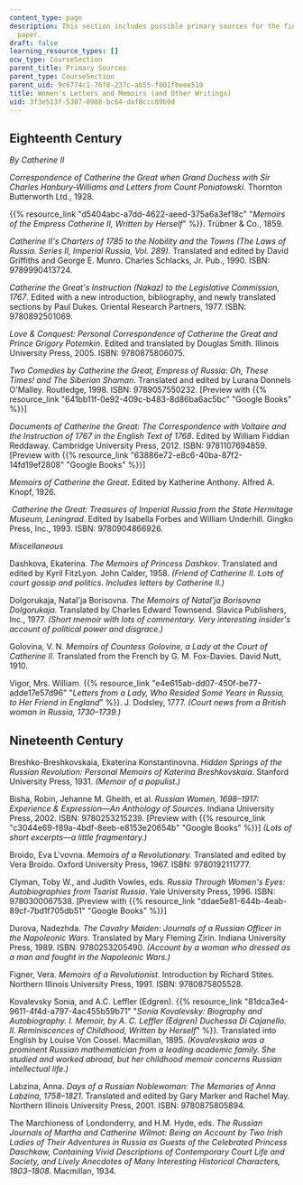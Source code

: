 ```yaml
---
content_type: page
description: This section includes possible primary sources for the final research
  paper.
draft: false
learning_resource_types: []
ocw_type: CourseSection
parent_title: Primary Sources
parent_type: CourseSection
parent_uid: 9c6774c1-76f8-237c-ab55-f001fbeee510
title: Women's Letters and Memoirs (and Other Writings)
uid: 3f3e513f-5307-0988-bc64-daf8ccc89b0d
---
```

## Eighteenth Century 

*By Catherine II*

*Correspondence of Catherine the Great when Grand Duchess with Sir Charles Hanbury-Williams and Letters from Count Poniatowski*. Thornton Butterworth Ltd., 1928.

{{% resource_link "d5404abc-a7dd-4622-aeed-375a6a3ef18c" "*Memoirs of the Empress Catherine II, Written by Herself*" %}}. Trübner & Co., 1859.

*Catherine II's Charters of 1785 to the Nobility and the Towns (The Laws of Russia. Series II, Imperial Russia, Vol. 289)*. Translated and edited by David Griffiths and George E. Munro. Charles Schlacks, Jr. Pub., 1990. ISBN: 9789990413724. 

*Catherine the Great's Instruction (Nakaz) to the Legislative Commission, 1767*. Edited with a new introduction, bibliography, and newly translated sections by Paul Dukes. Oriental Research Partners, 1977. ISBN: 9780892501069. 

*Love & Conquest: Personal Correspondence of Catherine the Great and Prince Grigory Potemkin*. Edited and translated by Douglas Smith. Illinois University Press, 2005. ISBN: 9780875806075. 

*Two Comedies by Catherine the Great, Empress of Russia: Oh, These Times! and The Siberian Shaman*. Translated and edited by Lurana Donnels O'Malley. Routledge, 1998. ISBN: 9789057550232. \[Preview with {{% resource_link "641bb11f-0e92-409c-b483-8d86ba6ac5bc" "Google Books" %}}\]

*Documents of Catherine the Great: The Correspondence with Voltaire and the Instruction of 1767 in the English Text of 1768*. Edited by William Fiddian Reddaway. Cambridge University Press, 2012. ISBN: 9781107694859. \[Preview with {{% resource_link "63886e72-e8c6-40ba-87f2-14fd19ef2808" "Google Books" %}}\]

*Memoirs of Catherine the Great*. Edited by Katherine Anthony. Alfred A. Knopf, 1926.

 *Catherine the Great: Treasures of Imperial Russia from the State Hermitage Museum, Leningrad*. Edited by Isabella Forbes and William Underhill. Gingko Press, Inc., 1993. ISBN: 9780904866926. 

*Miscellaneous*

Dashkova, Ekaterina. *The Memoirs of Princess Dashkov*. Translated and edited by Kyril FitzLyon. John Calder, 1958. *(Friend of Catherine II. Lots of court gossip and politics. Includes letters by Catherine II.)*

Dolgorukaja, Natal'ja Borisovna. *The Memoirs of Natal'ja Borisovna Dolgorukaja.* Translated by Charles Edward Townsend. Slavica Publishers, Inc., 1977. *(Short memoir with lots of commentary. Very interesting insider's account of political power and disgrace.)*

Golovina, V. N. *Memoirs of Countess Golovine, a Lady at the Court of Catherine II.* Translated from the French by G. M. Fox-Davies. David Nutt, 1910.

Vigor, Mrs. William. {{% resource_link "e4e615ab-dd07-450f-be77-adde17e57d96" "*Letters from a Lady, Who Resided Some Years in Russia, to Her Friend in England*" %}}. J. Dodsley, 1777. *(Court news from a British woman in Russia, 1730–1739.)*

## Nineteenth Century

Breshko-Breshkovskaia, Ekaterina Konstantinovna. *Hidden Springs of the Russian Revolution: Personal Memoirs of Katerina Breshkovskaia*. Stanford University Press, 1931. *(Memoir of a populist.)*

Bisha, Robin, Jehanne M. Gheith, et al. *Russian Women, 1698–1917: Experience & Expression—An Anthology of Sources.* Indiana University Press, 2002. ISBN: 9780253215239. \[Preview with {{% resource_link "c3044e69-f89a-4bdf-8eeb-e8153e20654b" "Google Books" %}}\] *(Lots of short excerpts—a little fragmentary.)*

Broido, Eva L'vovna. *Memoirs of a Revolutionary.* Translated and edited by Vera Broido. Oxford University Press, 1967. ISBN: 9780192111777.

Clyman, Toby W., and Judith Vowles, eds. *Russia Through Women's Eyes: Autobiographies from Tsarist Russia*. Yale University Press, 1996. ISBN: 9780300067538. \[Preview with {{% resource_link "ddae5e81-644b-4eab-89cf-7bd1f705db51" "Google Books" %}}\]

Durova, Nadezhda. *The Cavalry Maiden: Journals of a Russian Officer in the Napoleonic Wars*. Translated by Mary Fleming Zirin. Indiana University Press, 1989. ISBN: 9780253205490. *(Account by a woman who dressed as a man and fought in the Napoleonic Wars.)*

Figner, Vera. *Memoirs of a Revolutionist.* Introduction by Richard Stites. Northern Illinois University Press, 1991. ISBN: 9780875805528. 

Kovalevsky Sonia, and A.C. Leffler (Edgren). {{% resource_link "81dca3e4-9611-4f4d-a797-4ac455b59b71" "*Sonia Kovalevsky: Biography and Autobiography. I. Memoir, by A. C. Leffler (Edgren) Duchessa Di Cajanello. II. Reminiscences of Childhood, Written by Herself*" %}}*.* Translated into English by Louise Von Cossel. Macmillan, 1895. *(Kovalevskaia was a prominent Russian mathematician from a leading academic family. She studied and worked abroad, but her childhood memoir concerns Russian intellectual life.)*

Labzina, Anna. *Days of a Russian Noblewoman: The Memories of Anna Labzina, 1758–1821*. Translated and edited by Gary Marker and Rachel May. Northern Illinois University Press, 2001. ISBN: 9780875805894. 

The Marchioness of Londonderry, and H.M. Hyde, eds. *The Russian Journals of Martha and Catherine Wilmot: Being an Account by Two Irish Ladies of Their Adventures in Russia as Guests of the Celebrated Princess Daschkaw, Containing Vivid Descriptions of Contemporary Court Life and Society, and Lively Anecdotes of Many Interesting Historical Characters, 1803–1808*. Macmillan, 1934.